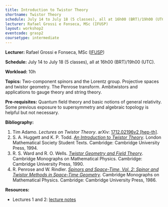 ```yaml
---
title: Introduction to Twistor Theory
shortname: Twistor Theory
schedule: July 14 to July 18 (5 classes), all at 16h00 (BRT)/19h00 (UTC)
lecturer: Rafael Grossi e Fonseca, MSc (IFUSP)
layout: workshop2
eventcode: grasp2
coursetype: intermediate
---
```


**Lecturer:** Rafael Grossi e Fonseca, MSc ([IFUSP](http://portal.if.usp.br/ifusp/en))

**Schedule:** July 14 to July 18 (5 classes), all at 16h00 (BRT)/19h00 (UTC).

**Workload:** 10h

**Topics:** Two-component spinors and the Lorentz group. Projective spaces and twistor geometry. The Penrose transform. Ambitwistors and applications to gauge theory and string theory.

**Pre-requisites:** Quantum field theory and basic notions of general relativity. Some previous exposure to supersymmetry and algebraic topology is helpful but not necessary. 

**Bibliography:**

1. Tim Adamo. _Lectures on Twistor Theory_. arXiv: [1712.02196v2 [hep-th]](https://arxiv.org/abs/1712.02196v2).
2. S. A. Huggett and K. P. Todd. _[An Introduction to Twistor Theory](https://doi.org/10.1017/CBO9780511624018)_. London Mathematical Society Student Texts. Cambridge: Cambridge University Press, 1994.
3. R. S. Ward and R. O. Wells. _[Twistor Geometry and Field Theory](https://doi.org/10.1017/CBO9780511524493)_. Cambridge Monographs on Mathematical Physics. Cambridge: Cambridge University Press, 1990.
4. R. Penrose and W. Rindler. _[Spinors and Space-Time, Vol. 2: Spinor and Twistor Methods in Space-Time Geometry](https://doi.org/10.1017/CBO9780511524486)_. Cambridge Monographs on Mathematical Physics. Cambridge: Cambridge University Press, 1986.


**Resources:**

* Lectures 1 and 2: [lecture notes](https://graspschool.github.io/2025/files/twistors_lectures1&2.pdf)
